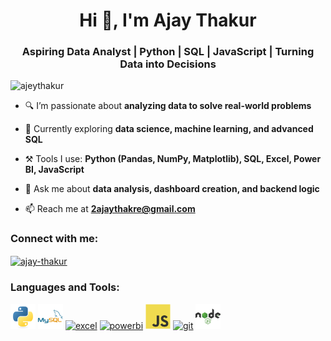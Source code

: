 <h1 align="center">Hi 👋, I'm Ajay Thakur</h1>
<h3 align="center">Aspiring Data Analyst | Python | SQL | JavaScript | Turning Data into Decisions</h3>

<p align="left"> <img src="https://komarev.com/ghpvc/?username=ajeythakur&label=Profile%20views&color=0e75b6&style=flat" alt="ajeythakur" /> </p>

- 🔍 I’m passionate about **analyzing data to solve real-world problems**

- 🌱 Currently exploring **data science, machine learning, and advanced SQL**

- ⚒️ Tools I use: **Python (Pandas, NumPy, Matplotlib), SQL, Excel, Power BI, JavaScript**

- 💬 Ask me about **data analysis, dashboard creation, and backend logic**

- 📫 Reach me at **2ajaythakre@gmail.com**

<h3 align="left">Connect with me:</h3>
<p align="left">
<a href="https://linkedin.com/in/ajay-thakur" target="blank"><img align="center" src="https://raw.githubusercontent.com/rahuldkjain/github-profile-readme-generator/master/src/images/icons/Social/linked-in-alt.svg" alt="ajay-thakur" height="30" width="40" /></a>
</p>

<h3 align="left">Languages and Tools:</h3>
<p align="left">
 <a href="https://www.python.org" target="_blank" rel="noreferrer"><img src="https://raw.githubusercontent.com/devicons/devicon/master/icons/python/python-original.svg" alt="python" width="40" height="40"/></a>
 <a href="https://www.mysql.com/" target="_blank" rel="noreferrer"><img src="https://raw.githubusercontent.com/devicons/devicon/master/icons/mysql/mysql-original-wordmark.svg" alt="mysql" width="40" height="40"/></a>
 <a href="https://www.microsoft.com/en-us/microsoft-365/excel" target="_blank" rel="noreferrer"><img src="https://cdn.worldvectorlogo.com/logos/microsoft-excel-2013.svg" alt="excel" width="40" height="40"/></a>
 <a href="https://powerbi.microsoft.com/" target="_blank" rel="noreferrer"><img src="https://www.vectorlogo.zone/logos/microsoft_powerbi/microsoft_powerbi-icon.svg" alt="powerbi" width="40" height="40"/></a>
 <a href="https://developer.mozilla.org/en-US/docs/Web/JavaScript" target="_blank" rel="noreferrer"><img src="https://raw.githubusercontent.com/devicons/devicon/master/icons/javascript/javascript-original.svg" alt="javascript" width="40" height="40"/></a>
 <a href="https://git-scm.com/" target="_blank" rel="noreferrer"><img src="https://www.vectorlogo.zone/logos/git-scm/git-scm-icon.svg" alt="git" width="40" height="40"/></a>
 <a href="https://nodejs.org/" target="_blank" rel="noreferrer"><img src="https://raw.githubusercontent.com/devicons/devicon/master/icons/nodejs/nodejs-original-wordmark.svg" alt="nodejs" width="40" height="40"/></a>
</p>
